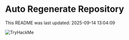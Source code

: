 # Auto Regenerate Repository

This README was last updated: 2025-09-14 13:04:09

 ![TryHackMe](https://tryhackme.com/badge/533634)